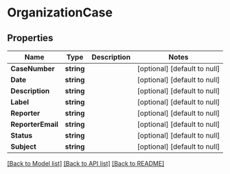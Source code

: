# OrganizationCase

## Properties
Name | Type | Description | Notes
------------ | ------------- | ------------- | -------------
**CaseNumber** | **string** |  | [optional] [default to null]
**Date** | **string** |  | [optional] [default to null]
**Description** | **string** |  | [optional] [default to null]
**Label** | **string** |  | [optional] [default to null]
**Reporter** | **string** |  | [optional] [default to null]
**ReporterEmail** | **string** |  | [optional] [default to null]
**Status** | **string** |  | [optional] [default to null]
**Subject** | **string** |  | [optional] [default to null]

[[Back to Model list]](../README.md#documentation-for-models) [[Back to API list]](../README.md#documentation-for-api-endpoints) [[Back to README]](../README.md)



